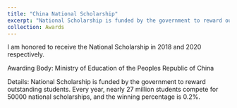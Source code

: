 ```yaml
---
title: "China National Scholarship"
excerpt: "National Scholarship is funded by the government to reward outstanding students. Every year, nearly 27 million students compete for 50000 national scholarships, and the winning percentage is 0.2%."
collection: Awards
---
```


I am honored to receive the National Scholarship in 2018 and 2020 respectively.

Awarding Body: Ministry of Education of the Peoples Republic of China

Details: National Scholarship is funded by the government to reward outstanding students. Every year, nearly 27 million students compete for 50000 national scholarships, and the winning percentage is 0.2%.